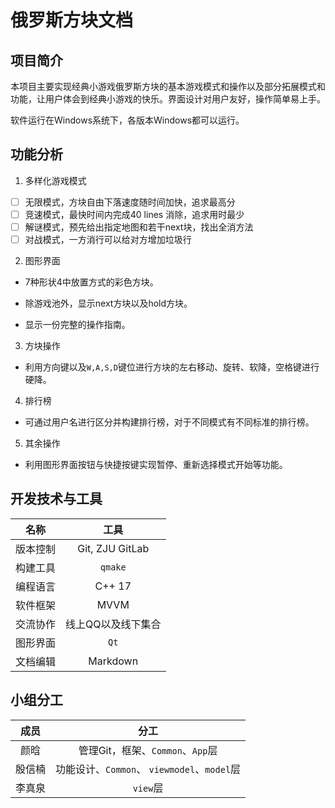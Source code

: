 # 俄罗斯方块文档

## 项目简介

本项目主要实现经典小游戏俄罗斯方块的基本游戏模式和操作以及部分拓展模式和功能，让用户体会到经典小游戏的快乐。界面设计对用户友好，操作简单易上手。

软件运行在Windows系统下，各版本Windows都可以运行。

## 功能分析

1. 多样化游戏模式

- [ ] 无限模式，方块自由下落速度随时间加快，追求最高分
- [ ] 竞速模式，最快时间内完成40 lines 消除，追求用时最少
- [ ] 解谜模式，预先给出指定地图和若干next块，找出全消方法
- [ ] 对战模式，一方消行可以给对方增加垃圾行

2. 图形界面

* 7种形状4中放置方式的彩色方块。

* 除游戏池外，显示next方块以及hold方块。
* 显示一份完整的操作指南。

3. 方块操作

* 利用方向键以及`W,A,S,D`键位进行方块的左右移动、旋转、软降，空格键进行硬降。

4. 排行榜

* 可通过用户名进行区分并构建排行榜，对于不同模式有不同标准的排行榜。

5. 其余操作

* 利用图形界面按钮与快捷按键实现暂停、重新选择模式开始等功能。

## 开发技术与工具

| 名称 | 工具 |
| :----: | :----: |
| 版本控制 | Git, ZJU GitLab |
| 构建工具 | `qmake` |
| 编程语言 | C++ 17 |
| 软件框架 | MVVM |
| 交流协作 | 线上QQ以及线下集合 |
| 图形界面 | `Qt` |
| 文档编辑 | Markdown |

## 小组分工

| 成员 | 分工 |
| :----: | :----: |
| 颜晗 | 管理Git，框架、`Common`、`App`层 |
| 殷信楠 | 功能设计、`Common`、 `viewmodel`、`model`层 |
| 李真泉 | `view`层 |




















